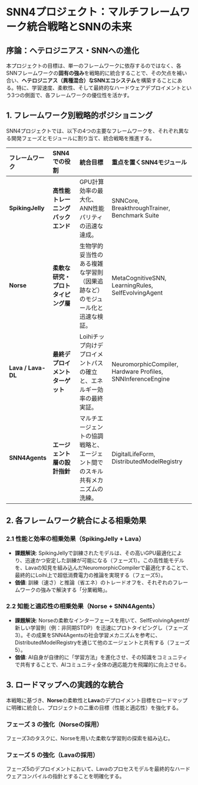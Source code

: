 # **SNN4プロジェクト：マルチフレームワーク統合戦略とSNNの未来**

## **序論：ヘテロジニアス・SNNへの進化**

本プロジェクトの目標は、単一のフレームワークに依存するのではなく、各SNNフレームワークの**固有の強み**を戦略的に統合することで、その欠点を補い合い、**ヘテロジニアス（異種混合）なSNNエコシステム**を構築することにある。特に、学習速度、柔軟性、そして最終的なハードウェアデプロイメントという3つの側面で、各フレームワークの優位性を活かす。

## **1\. フレームワーク別戦略的ポジショニング**

SNN4プロジェクトでは、以下の4つの主要なフレームワークを、それぞれ異なる開発フェーズとモジュールに割り当て、統合戦略を推進する。

| フレームワーク | SNN4での役割 | 統合目標 | 重点を置くSNN4モジュール |
| :---- | :---- | :---- | :---- |
| **SpikingJelly** | **高性能トレーニングバックエンド** | GPU計算効率の最大化、ANN性能パリティの迅速な達成。 | SNNCore, BreakthroughTrainer, Benchmark Suite |
| **Norse** | **柔軟な研究・プロトタイピング層** | 生物学的妥当性のある複雑な学習則（因果追跡など）のモジュール化と迅速な検証。 | MetaCognitiveSNN, LearningRules, SelfEvolvingAgent |
| **Lava / Lava-DL** | **最終デプロイメントターゲット** | Loihiチップ向けデプロイメントパスの確立と、エネルギー効率の最終実証。 | NeuromorphicCompiler, Hardware Profiles, SNNInferenceEngine |
| **SNN4Agents** | **エージェント層の設計指針** | マルチエージェントの協調戦略と、エージェント間でのスキル共有メカニズムの洗練。 | DigitalLifeForm, DistributedModelRegistry |

## **2\. 各フレームワーク統合による相乗効果**

### **2.1 性能と効率の相乗効果（SpikingJelly \+ Lava）**

* **課題解決**: SpikingJellyで訓練されたモデルは、その高いGPU最適化により、迅速かつ安定した訓練が可能になる（フェーズ1）。この高性能モデルを、Lavaの知見を組み込んだNeuromorphicCompilerで最適化することで、最終的にLoihi上で超低消費電力の推論を実現する（フェーズ5）。  
* **価値**: 訓練（速さ）と推論（省エネ）のトレードオフを、それぞれのフレームワークの強みで解決する「分業戦略」。

### **2.2 知能と適応性の相乗効果（Norse \+ SNN4Agents）**

* **課題解決**: Norseの柔軟なインターフェースを用いて、SelfEvolvingAgentが新しい学習則（例：非同期STDP）を迅速にプロトタイピングし（フェーズ3）。その成果をSNN4Agentsの社会学習メカニズムを参考に、DistributedModelRegistryを通じて他のエージェントと共有する（フェーズ5）。  
* **価値**: AI自身が自律的に「学習方法」を進化させ、その知識をコミュニティで共有することで、AIコミュニティ全体の適応能力を飛躍的に向上させる。

## **3\. ロードマップへの実践的な統合**

本戦略に基づき、**Norse**の柔軟性と**Lava**のデプロイメント目標をロードマップに明確に統合し、プロジェクトの二重の目標（性能と適応性）を強化する。

### **フェーズ 3 の強化（Norseの採用）**

フェーズ3のタスクに、Norseを用いた柔軟な学習則の探索を組み込む。

### **フェーズ 5 の強化（Lavaの採用）**

フェーズ5のデプロイメントにおいて、Lavaのプロセスモデルを最終的なハードウェアコンパイルの指針とすることを明確化する。